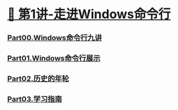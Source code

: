 # [🎨 第1讲-走进Windows命令行](./第1讲-走进Windows命令行/第1讲.md)

### [Part00.Windows命令行九讲](./第1讲-走进Windows命令行/Part00.Windows命令行九讲.md)

### [Part01.Windows命令行展示](./第1讲-走进Windows命令行/Part01.Windows命令行展示.md)

### [Part02.历史的年轮](./第1讲-走进Windows命令行/Part02.历史的年轮.md)

### [Part03.学习指南](./第1讲-走进Windows命令行/Part03.学习指南.md)